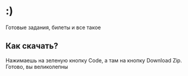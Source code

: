 # :)
Готовые задания, билеты и все такое

## Как скачать?
Нажимаешь на зеленую кнопку Code, а там на кнопку Download Zip. Готово, вы великолепны
